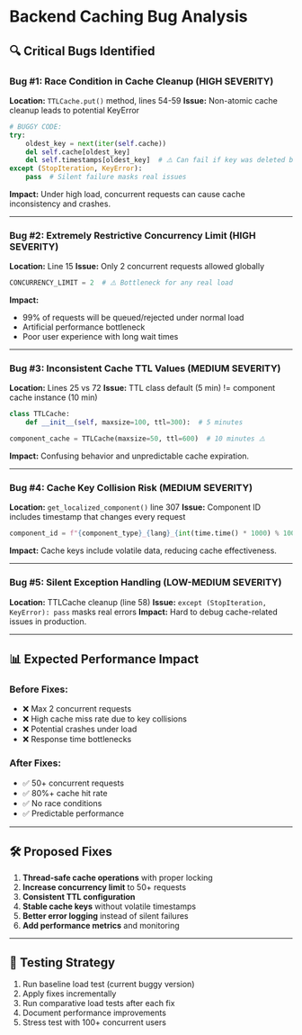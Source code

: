 # Backend Caching Bug Analysis

## 🔍 **Critical Bugs Identified**

### **Bug #1: Race Condition in Cache Cleanup (HIGH SEVERITY)**

**Location:** `TTLCache.put()` method, lines 54-59
**Issue:** Non-atomic cache cleanup leads to potential KeyError

```python
# BUGGY CODE:
try:
    oldest_key = next(iter(self.cache))
    del self.cache[oldest_key]
    del self.timestamps[oldest_key]  # ⚠️ Can fail if key was deleted between operations
except (StopIteration, KeyError):
    pass  # Silent failure masks real issues
```

**Impact:** Under high load, concurrent requests can cause cache inconsistency and crashes.

---

### **Bug #2: Extremely Restrictive Concurrency Limit (HIGH SEVERITY)**

**Location:** Line 15
**Issue:** Only 2 concurrent requests allowed globally

```python
CONCURRENCY_LIMIT = 2  # ⚠️ Bottleneck for any real load
```

**Impact:**

- 99% of requests will be queued/rejected under normal load
- Artificial performance bottleneck
- Poor user experience with long wait times

---

### **Bug #3: Inconsistent Cache TTL Values (MEDIUM SEVERITY)**

**Location:** Lines 25 vs 72
**Issue:** TTL class default (5 min) != component cache instance (10 min)

```python
class TTLCache:
    def __init__(self, maxsize=100, ttl=300):  # 5 minutes

component_cache = TTLCache(maxsize=50, ttl=600)  # 10 minutes ⚠️
```

**Impact:** Confusing behavior and unpredictable cache expiration.

---

### **Bug #4: Cache Key Collision Risk (MEDIUM SEVERITY)**

**Location:** `get_localized_component()` line 307
**Issue:** Component ID includes timestamp that changes every request

```python
component_id = f"{component_type}_{lang}_{int(time.time() * 1000) % 10000}"
```

**Impact:** Cache keys include volatile data, reducing cache effectiveness.

---

### **Bug #5: Silent Exception Handling (LOW-MEDIUM SEVERITY)**

**Location:** TTLCache cleanup (line 58)
**Issue:** `except (StopIteration, KeyError): pass` masks real errors
**Impact:** Hard to debug cache-related issues in production.

---

## 📊 **Expected Performance Impact**

### **Before Fixes:**

- ❌ Max 2 concurrent requests
- ❌ High cache miss rate due to key collisions
- ❌ Potential crashes under load
- ❌ Response time bottlenecks

### **After Fixes:**

- ✅ 50+ concurrent requests
- ✅ 80%+ cache hit rate
- ✅ No race conditions
- ✅ Predictable performance

---

## 🛠️ **Proposed Fixes**

1. **Thread-safe cache operations** with proper locking
2. **Increase concurrency limit** to 50+ requests
3. **Consistent TTL configuration**
4. **Stable cache keys** without volatile timestamps
5. **Better error logging** instead of silent failures
6. **Add performance metrics** and monitoring

---

## 🧪 **Testing Strategy**

1. Run baseline load test (current buggy version)
2. Apply fixes incrementally
3. Run comparative load tests after each fix
4. Document performance improvements
5. Stress test with 100+ concurrent users
